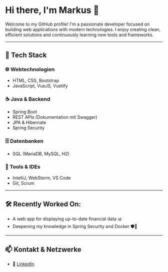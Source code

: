 # Hi there, I'm Markus 👋

Welcome to my GitHub profile! I'm a passionate developer focused on building web applications with modern technologies. I enjoy creating clean, efficient solutions and continuously learning new tools and frameworks.

---

## 🧠 Tech Stack

### 🌐 Webtechnologien
- HTML, CSS, Bootstrap
- JavaScript, VueJS, Vuetify

### ☕ Java & Backend
- Spring Boot
- REST APIs (Dokumentation mit Swagger)
- JPA & Hibernate
- Spring Security

### 🗄️ Datenbanken
- SQL (MariaDB, MySQL, H2)

### 🧰 Tools & IDEs
- IntelliJ, WebStorm, VS Code
- Git, Scrum

---

## 🛠️ Recently Worked On:
- A web app for displaying up-to-date financial data 📊  
- Deepening my knowledge in Spring Security and Docker 🛡️🐳  

---

## 📫 Kontakt & Netzwerke
- 💼 [LinkedIn](https://www.linkedin.com/in/markus-redl-13713a337/)
